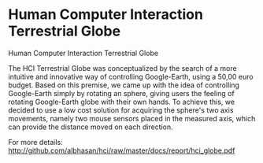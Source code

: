 Human Computer Interaction Terrestrial Globe
===

Human Computer Interaction Terrestrial Globe

The HCI Terrestrial Globe was conceptualized by the search of a more intuitive and innovative way of controlling Google-Earth, using a 50,00 euro budget. Based on this premise, we came up with the idea of controlling Google-Earth simply by rotating an sphere, giving users the feeling of rotating Google-Earth globe with their own hands. To achieve this, we decided to use a low cost solution for acquiring the sphere's two axis movements, namely two mouse sensors placed in the measured axis, which can provide the distance moved on each direction. 

For more details:
http://github.com/albhasan/hci/raw/master/docs/report/hci_globe.pdf
